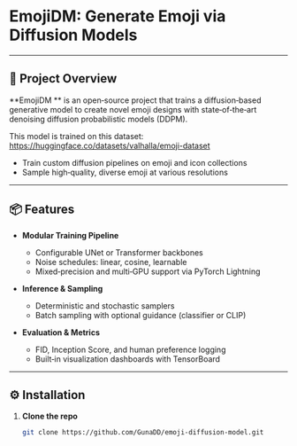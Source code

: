 # EmojiDM: Generate Emoji via Diffusion Models


---

## 🚀 Project Overview

**EmojiDM ** is an open‑source project that trains a diffusion‑based generative model to create novel emoji designs with state‑of‑the‑art denoising diffusion probabilistic models (DDPM).

This model is trained on this dataset:
https://huggingface.co/datasets/valhalla/emoji-dataset

- Train custom diffusion pipelines on emoji and icon collections  
- Sample high‑quality, diverse emoji at various resolutions  

---

## 📦 Features


- **Modular Training Pipeline**  
  - Configurable UNet or Transformer backbones  
  - Noise schedules: linear, cosine, learnable  
  - Mixed‑precision and multi‑GPU support via PyTorch Lightning

- **Inference & Sampling**  
  - Deterministic and stochastic samplers  
  - Batch sampling with optional guidance (classifier or CLIP)

- **Evaluation & Metrics**  
  - FID, Inception Score, and human preference logging  
  - Built‑in visualization dashboards with TensorBoard

---

## ⚙️ Installation

1. **Clone the repo**  
   ```bash
   git clone https://github.com/GunaDD/emoji-diffusion-model.git
   ```
